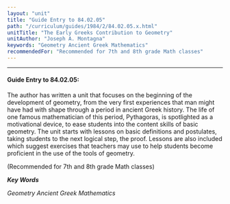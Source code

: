 ```yaml
---
layout: "unit"
title: "Guide Entry to 84.02.05"
path: "/curriculum/guides/1984/2/84.02.05.x.html"
unitTitle: "The Early Greeks Contribution to Geometry"
unitAuthor: "Joseph A. Montagna"
keywords: "Geometry Ancient Greek Mathematics"
recommendedFor: "Recommended for 7th and 8th grade Math classes"
---
```

<body>
<hr/>
<h4>
Guide Entry to 84.02.05:
</h4>
The author has written a unit that focuses on the beginning of the development of geometry, from the very first experiences that man might have had with shape through a period in ancient Greek history. The life of one famous mathematician of this period, Pythagoras, is spotlighted as a motivational device, to ease students into the content skills of basic geometry.  The unit starts with lessons on basic definitions and postulates, taking students to the next logical step, the proof.  Lessons are also included which suggest exercises that teachers may use to help students become proficient in the use of the tools of geometry.
<p>
(Recommended for 7th and 8th grade Math classes)
</p>
<p>
<b>
<i>
Key Words
</i>
</b>
<br/>
</p>
<p>
<i>
Geometry Ancient Greek Mathematics
</i>
</p>
</body>